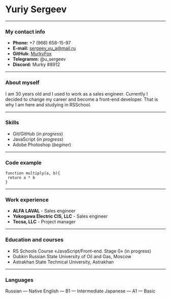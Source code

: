 # Yuriy Sergeev

***
### My contact info
* **Phone:** +7 (968) 658-15-97
* **E-mail:** sergeev_yu_a@mail.ru
* **GitHub:** [MurkyFox](https://github.com/MurkyFox)
* **Telegramm:** @u_sergeev
* **Discord:** Murky \#8912

***
### About myself
I am 30 years old and I used to work as a sales engineer. Currently I decided to change my career and become a front-end developer. That is why I am here and studying in RSSchool.

***
### Skills
* Git/GitHub (_in progress_)
* JavaScript (_in progress_)
* Adobe Photoshop (_beginer_)

***
### Code example

```
function multiply(a, b){
 return a * b
}
```

***

### Work experience
* **ALFA LAVAL** - Sales engineer
* **Yokogawa Electric CIS, LLC** - Sales engineer
* **Tecsa, LLC** - Project manager

***

### Education and courses
* RS Schools Course «JavaScript/Front-end. Stage 0» (in progress)
* Gubkin Russian State University of Oil and Gas, Moscow
* Astrakhan State Technical University, Astrakhan

***

### Languages
Russian — Native
English — B1 — Intermediate
Japanese — A1 — Basic